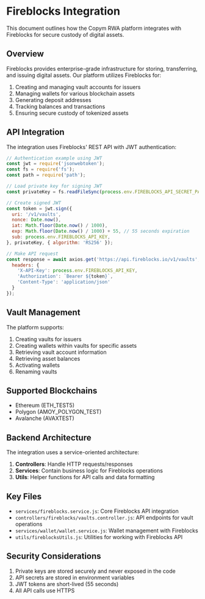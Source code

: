 # Fireblocks Integration

This document outlines how the Copym RWA platform integrates with Fireblocks for secure custody of digital assets.

## Overview

Fireblocks provides enterprise-grade infrastructure for storing, transferring, and issuing digital assets. Our platform utilizes Fireblocks for:

1. Creating and managing vault accounts for issuers
2. Managing wallets for various blockchain assets
3. Generating deposit addresses
4. Tracking balances and transactions
5. Ensuring secure custody of tokenized assets

## API Integration

The integration uses Fireblocks' REST API with JWT authentication:

```javascript
// Authentication example using JWT
const jwt = require('jsonwebtoken');
const fs = require('fs');
const path = require('path');

// Load private key for signing JWT
const privateKey = fs.readFileSync(process.env.FIREBLOCKS_API_SECRET_PATH, 'utf8');

// Create signed JWT
const token = jwt.sign({ 
  uri: '/v1/vaults',
  nonce: Date.now(),
  iat: Math.floor(Date.now() / 1000),
  exp: Math.floor(Date.now() / 1000) + 55, // 55 seconds expiration
  sub: process.env.FIREBLOCKS_API_KEY,
}, privateKey, { algorithm: 'RS256' });

// Make API request
const response = await axios.get('https://api.fireblocks.io/v1/vaults', {
  headers: {
    'X-API-Key': process.env.FIREBLOCKS_API_KEY,
    'Authorization': `Bearer ${token}`,
    'Content-Type': 'application/json'
  }
});
```

## Vault Management

The platform supports:

1. Creating vaults for issuers
2. Creating wallets within vaults for specific assets
3. Retrieving vault account information
4. Retrieving asset balances
5. Activating wallets
6. Renaming vaults

## Supported Blockchains

- Ethereum (ETH_TEST5)
- Polygon (AMOY_POLYGON_TEST)
- Avalanche (AVAXTEST)

## Backend Architecture

The integration uses a service-oriented architecture:

1. **Controllers**: Handle HTTP requests/responses
2. **Services**: Contain business logic for Fireblocks operations
3. **Utils**: Helper functions for API calls and data formatting

## Key Files

- `services/fireblocks.service.js`: Core Fireblocks API integration
- `controllers/fireblocks/vaults.controller.js`: API endpoints for vault operations
- `services/wallet/wallet.service.js`: Wallet management with Fireblocks
- `utils/fireblocksUtils.js`: Utilities for working with Fireblocks API

## Security Considerations

1. Private keys are stored securely and never exposed in the code
2. API secrets are stored in environment variables
3. JWT tokens are short-lived (55 seconds)
4. All API calls use HTTPS